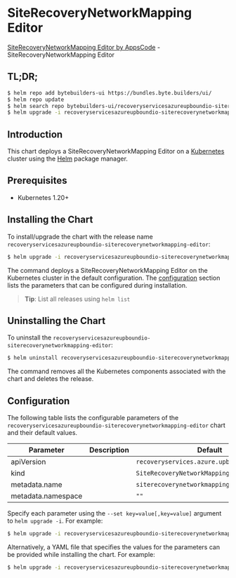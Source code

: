 # SiteRecoveryNetworkMapping Editor

[SiteRecoveryNetworkMapping Editor by AppsCode](https://byte.builders) - SiteRecoveryNetworkMapping Editor

## TL;DR;

```bash
$ helm repo add bytebuilders-ui https://bundles.byte.builders/ui/
$ helm repo update
$ helm search repo bytebuilders-ui/recoveryservicesazureupboundio-siterecoverynetworkmapping-editor --version=v0.4.18
$ helm upgrade -i recoveryservicesazureupboundio-siterecoverynetworkmapping-editor bytebuilders-ui/recoveryservicesazureupboundio-siterecoverynetworkmapping-editor -n default --create-namespace --version=v0.4.18
```

## Introduction

This chart deploys a SiteRecoveryNetworkMapping Editor on a [Kubernetes](http://kubernetes.io) cluster using the [Helm](https://helm.sh) package manager.

## Prerequisites

- Kubernetes 1.20+

## Installing the Chart

To install/upgrade the chart with the release name `recoveryservicesazureupboundio-siterecoverynetworkmapping-editor`:

```bash
$ helm upgrade -i recoveryservicesazureupboundio-siterecoverynetworkmapping-editor bytebuilders-ui/recoveryservicesazureupboundio-siterecoverynetworkmapping-editor -n default --create-namespace --version=v0.4.18
```

The command deploys a SiteRecoveryNetworkMapping Editor on the Kubernetes cluster in the default configuration. The [configuration](#configuration) section lists the parameters that can be configured during installation.

> **Tip**: List all releases using `helm list`

## Uninstalling the Chart

To uninstall the `recoveryservicesazureupboundio-siterecoverynetworkmapping-editor`:

```bash
$ helm uninstall recoveryservicesazureupboundio-siterecoverynetworkmapping-editor -n default
```

The command removes all the Kubernetes components associated with the chart and deletes the release.

## Configuration

The following table lists the configurable parameters of the `recoveryservicesazureupboundio-siterecoverynetworkmapping-editor` chart and their default values.

|     Parameter      | Description |                        Default                         |
|--------------------|-------------|--------------------------------------------------------|
| apiVersion         |             | <code>recoveryservices.azure.upbound.io/v1beta1</code> |
| kind               |             | <code>SiteRecoveryNetworkMapping</code>                |
| metadata.name      |             | <code>siterecoverynetworkmapping</code>                |
| metadata.namespace |             | <code>""</code>                                        |


Specify each parameter using the `--set key=value[,key=value]` argument to `helm upgrade -i`. For example:

```bash
$ helm upgrade -i recoveryservicesazureupboundio-siterecoverynetworkmapping-editor bytebuilders-ui/recoveryservicesazureupboundio-siterecoverynetworkmapping-editor -n default --create-namespace --version=v0.4.18 --set apiVersion=recoveryservices.azure.upbound.io/v1beta1
```

Alternatively, a YAML file that specifies the values for the parameters can be provided while
installing the chart. For example:

```bash
$ helm upgrade -i recoveryservicesazureupboundio-siterecoverynetworkmapping-editor bytebuilders-ui/recoveryservicesazureupboundio-siterecoverynetworkmapping-editor -n default --create-namespace --version=v0.4.18 --values values.yaml
```
